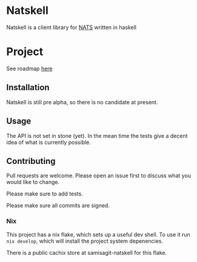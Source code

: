 # Natskell

Natskell is a client library for [NATS](https://docs.nats.io/) written in haskell

# Project

See roadmap [here](https://github.com/users/samisagit/projects/1)

## Installation

Natskell is still pre alpha, so there is no candidate at present.

## Usage

The API is not set in stone (yet). In the mean time the tests give a decent idea of what is currently possible.

## Contributing
Pull requests are welcome. Please open an issue first to discuss what you would like to change.

Please make sure to add tests.

Please make sure all commits are signed.

### Nix

This project has a nix flake, which sets up a useful dev shell. To use it run `nix develop`, which will install the project system depenencies. 

There is a public cachix store at samisagit-natskell for this flake.
